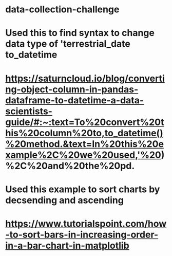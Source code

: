 # data-collection-challenge

# Used this to find syntax to change data type of 'terrestrial_date to_datetime
# https://saturncloud.io/blog/converting-object-column-in-pandas-dataframe-to-datetime-a-data-scientists-guide/#:~:text=To%20convert%20this%20column%20to,to_datetime()%20method.&text=In%20this%20example%2C%20we%20used,'%20)%2C%20and%20the%20pd.


# Used this example to sort charts by decsending and ascending 
# https://www.tutorialspoint.com/how-to-sort-bars-in-increasing-order-in-a-bar-chart-in-matplotlib
